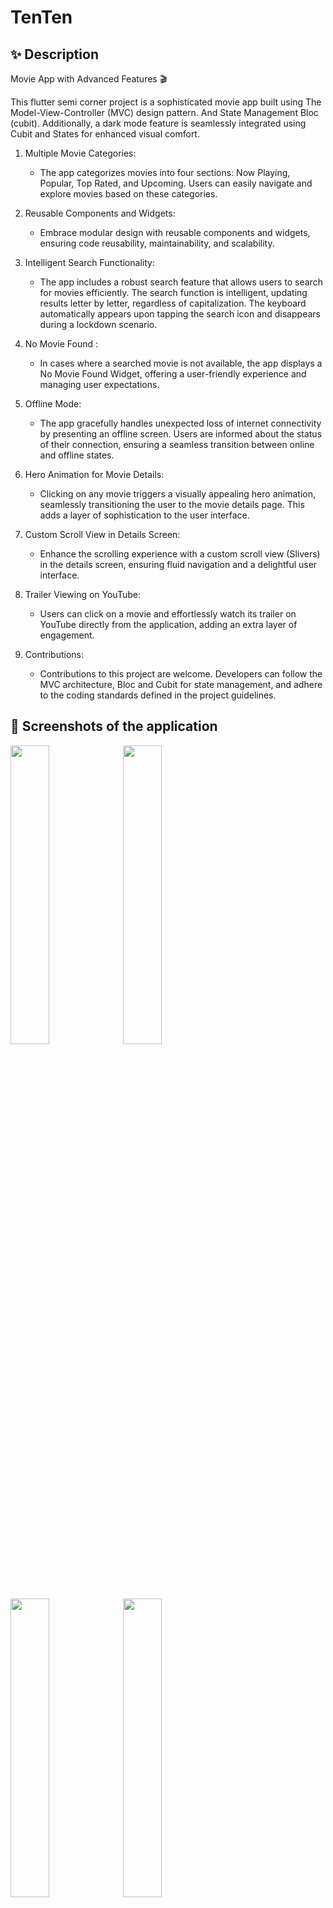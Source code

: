 # TenTen

## ✨ Description
Movie App with Advanced Features 🎬

This flutter semi corner project is a sophisticated movie app built using The Model-View-Controller (MVC) design pattern.
And State Management Bloc (cubit). 
Additionally, a dark mode feature is seamlessly integrated using Cubit and States for enhanced visual comfort.

1. Multiple Movie Categories:
   - The app categorizes movies into four sections: Now Playing, Popular, Top Rated, and Upcoming. Users can easily navigate and explore movies based on these categories.

2. Reusable Components and Widgets:
   - Embrace modular design with reusable components and widgets, ensuring code reusability, maintainability, and scalability.

3. Intelligent Search Functionality:
   - The app includes a robust search feature that allows users to search for movies efficiently. The search function is intelligent, updating results letter by letter, regardless of capitalization. The keyboard automatically appears upon tapping the search icon and 
   disappears during a lockdown scenario.


4. No Movie Found :
   - In cases where a searched movie is not available, the app displays a No Movie Found Widget, offering a user-friendly experience and managing user expectations.

5. Offline Mode:
   - The app gracefully handles unexpected loss of internet connectivity by presenting an offline screen. Users are informed about the status of their connection, ensuring a seamless transition between online and offline states.


6. Hero Animation for Movie Details:
   - Clicking on any movie triggers a visually appealing hero animation, seamlessly transitioning the user to the movie details page. This adds a layer of sophistication to the user interface.

7. Custom Scroll View in Details Screen:
   - Enhance the scrolling experience with a custom scroll view (Slivers) in the details screen, ensuring fluid navigation and a delightful user interface.

8. Trailer Viewing on YouTube:
   - Users can click on a movie and effortlessly watch its trailer on YouTube directly from the application, adding an extra layer of engagement.

9. Contributions:
   - Contributions to this project are welcome. Developers can follow the MVC architecture, Bloc and Cubit for state management, and adhere to the coding standards defined in the project guidelines.
     
## 📱 Screenshots of the application

<div>
    <img src="https://github.com/Marwanhoo/flutter_task_semi_corner/assets/125823028/4b565c95-548c-4b02-aa25-2dd5f03ca71a" width="35%">
    <img src="https://github.com/Marwanhoo/flutter_task_semi_corner/assets/125823028/f68984dd-8054-400f-83a1-77d6a35cfa5e" width="35%">
     <img src="https://github.com/Marwanhoo/flutter_task_semi_corner/assets/125823028/f8b0914e-7a59-48dc-b339-6b467246a0ea" width="35%">
    <img src="https://github.com/Marwanhoo/flutter_task_semi_corner/assets/125823028/cf51c74e-6443-46be-978a-2e23069f5311" width="35%">
   <img src="https://github.com/Marwanhoo/flutter_task_semi_corner/assets/125823028/31ff4b40-d074-4f51-8c20-c1af45adc85e" width="35%">
  <img src="https://github.com/Marwanhoo/flutter_task_semi_corner/assets/125823028/fc3cad16-8823-454d-b560-0911b0e681b1" width="35%">
  <img src="https://github.com/Marwanhoo/flutter_task_semi_corner/assets/125823028/a481447c-be37-4c99-9ad2-fb1142ce08b3" width="35%">
  <img src="https://github.com/Marwanhoo/flutter_task_semi_corner/assets/125823028/9a147900-d236-42cc-a329-9f3e9a6f570e" width="35%">
  <img src="https://github.com/Marwanhoo/flutter_task_semi_corner/assets/125823028/2ee08fb9-e8b9-49c4-8ed2-287ff72fbaab"  width="35%">
  <img src="https://github.com/Marwanhoo/flutter_task_semi_corner/assets/125823028/468c1854-9542-4dc8-aa35-3f6f8d0c7e98" width="35%">
    <img src="https://github.com/Marwanhoo/flutter_task_semi_corner/assets/125823028/73b04aae-b99a-4d93-b5fc-fad7e6a9d5c1" width="35%">
    <img src="https://github.com/Marwanhoo/flutter_task_semi_corner/assets/125823028/bfd05cb3-e9ce-416d-b0e3-53c300cb2c0a" width="35%">
</div>

## 🎥 Video


https://github.com/Marwanhoo/flutter_task_semi_corner/assets/125823028/eea319a7-65bd-4dea-a386-0dbd479c64ac



## 📄 Project Structure
Visual Representation of the project's directory structure
- `lib/`
  - `controller/`
  - `layoutt`
  - `main/`
  - `model/`
  - `routing/`
  - `view/`
  - `widgets`

## 🌴 Folders tree
```
flutter semi corner/
└── lib/
    ├── controller/
    │   ├── bloc_observer/
    │   │   └── bloc_observer.dart
    │   ├── general_cubit/
    │   │   ├── general_cubit.dart
    │   │   └── general_state.dart
    │   └── theme_cubit/
    │       ├── theme_cubit.dart
    │       └── theme_state.dart
    ├── layout/
    │   └── layout_screen.dart
    ├── main/
    │   └── main.dart
    ├── model/
    │   ├── models/
    │   │   ├── movies_model.dart
    │   │   └── video_model.dart
    │   ├── repository/
    │   │   └── movies_repository.dart
    │   └── service/
    │       └── movies_web_services.dart
    ├── routing/
    │   └── app_router.dart
    ├── view/
    │   ├── details_view.dart
    │   ├── now_playing_view.dart
    │   ├── popular_view.dart
    │   ├── top_rated_view.dart
    │   └── upcoming_view.dart
    └── widgets/
        ├── custom_drawer.dart
        ├── custom_search_field.dart
        ├── no_movies_found.dart
        ├── offline_screen.dart
        └── ont_item_builder.dart
```
